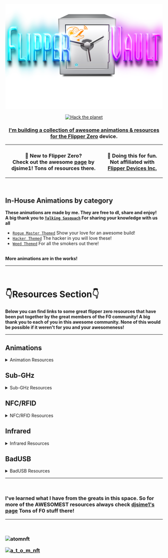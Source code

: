 ![Header](Images/mainheader.png)

<p align="center">
<a href="#">
    <img src="https://img.shields.io/badge/Hack-The%20Planet-orange" alt="Hack the planet" height=24> 
</p>

<h3 align="center">
  I'm building a collection of awesome animations & resources for the <a href="https://flipperzero.one">Flipper Zero</a> device. </a>
</h3>



<table align="center">
<tr>
  <td>
    <h3 align="center">
    👋 New to Flipper Zero? <br>
    Check out the awesome <a href="https://github.com/djsime1/awesome-flipperzero">page</a> by djsime1! Tons of resources there.
    </h3>
  </td>
  <td>
    <h3 align="center">
    🚫 Doing this for fun. Not affiliated with<br>
    <a href="https://www.flipperdevices.com/">Flipper Devices Inc.</a>
    </h3>
  </td>
</tr>
</table>

<br>

## In-House Animations by category
<b>These animations are made by me. They are free to dl, share and enjoy! <br> A big thank you to  [`Talking Sasquach`](https://github.com/skizzophrenic/Talking-Sasquach) For sharing your knowledge with us all </b>
* [`Rogue Master Themed`](https://github.com/ATOMNFT/Flipper-Vault/tree/main/Animations/Rogue%20Master%20Themed) Show your love for an awesome build!
* [`Hacker Themed`](https://rb.gy/2mfeq9) The hacker in you will love these! 
* [`Weed Themed`](https://github.com/ATOMNFT/Flipper-Vault/tree/main/Animations/Weed%20Themed) For all the smokers out there!

<br>
<b>More animations are in the works!</b>

<hr>

<br>

# 👇Resources Section👇

<b>Below you can find links to some great flipper zero resources that have been put together by the great members of the F0 community!
A big thank you to each of you in this awesome community. None of this would be possible if it weren't for you and your awesomeness!</b>

---

## Animations
<details>
<summary>Animation Resources</summary>

* [`Talking Sasquach Animations` Dude wrote the book on making shaweeet animations.](https://github.com/skizzophrenic/Talking-Sasquach)
* [`UberGuidoZ Graphics` Some great info on animations, links to resources and more including PYX host.](https://github.com/UberGuidoZ/Flipper/tree/main/Graphics)
* [`Kuronons Graphics` Custom animations, passport backgrounds & profile pictures. Dudes a wiz with F0 animations!](https://github.com/Kuronons/FZ_graphics)
* [`Animations by stopoxy` More great custom animations.](https://github.com/stopoxy/FZAnimations)
* [`Dexv Graphics` Custom animations. Info and resources.](https://github.com/DXVVAY/dexv-graphics)

</details>



## Sub-GHz
<details>
<summary>Sub-GHz Resources</summary>

* [`FlipperZero-TouchTunes` Dumps of TouchTune's remote.](https://github.com/jimilinuxguy/flipperzero-touchtunes)
* [`T119 bruteforcer` Triggers Retekess T119 restaurant pagers.](https://github.com/xb8/t119bruteforcer)
* [`flipperzero-bruteforce` Generate .sub files to brute force Sub-GHz OOK.](https://github.com/tobiabocchi/flipperzero-bruteforce)
* [`Flipperzero-Concert-Bracelets` Sub-GHz file to trigger event LED bracelets.](https://github.com/MakeTotalSense/Flipper-Concert-bracelets)

</details>



## NFC/RFID
<details>
<summary>NFC/RFID Resources</summary>

* [`FlipperAmiibo` Cache of Amiibos to Flipper's format.](https://github.com/Gioman101/FlipperAmiibo)

</details>



## Infrared
<details>
<summary>Infrared Resources</summary>

* [`Flipper-IRDB` Many IR dumps for various appliances.](https://github.com/logickworkshop/Flipper-IRDB)
* [`HatTricks-FZ - Infrared` Some really good info on IR for the F0.](https://book.hacktricks.xyz/todo/radio-hacking/flipper-zero/fz-infrared)

</details>



## BadUSB
<details>
<summary>BadUSB Resources</summary>

* [`FalsePhilosophers Flipper BadUSB` Flipper zero community built ducky payloads repo.](https://github.com/FalsePhilosopher/badusb)
* [`Flipper BadUSB Payloads` Payloads formatted to work on the Flipper Zero.](https://github.com/I-Am-Jakoby/Flipper-Zero-BadUSB)
* [`UNC0V3R3D BadUSB collection` Another great BadUSB collection.](https://github.com/UNC0V3R3D/Flipper_Zero-BadUsb)

</details>

---
<br>

<h3>I've learned what I have from the greats in this space. So for more of the AWESOMEST resources always check <a href="https://github.com/djsime1/awesome-flipperzero">djsime1's page</a> Tons of F0 stuff there!
<hr>





<br>


<p align="left"> <img src="https://komarev.com/ghpvc/?username=atomnft&label=Profile%20views&color=0e75b6&style=flat" alt="atomnft" /> </p>
<p align="left"> <a href="https://twitter.com/a_t_o_m_nft" target="blank"><img src="https://img.shields.io/twitter/follow/a_t_o_m_nft?logo=twitter&style=for-the-badge" alt="a_t_o_m_nft" /></a> </p>


